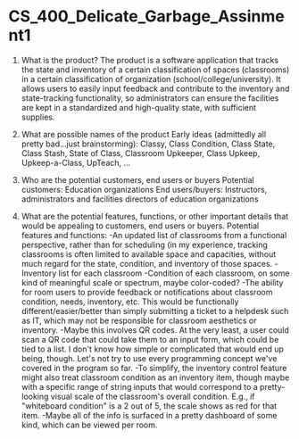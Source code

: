 # CS_400_Delicate_Garbage_Assinment1

1.  What is the product?
The product is a software application that tracks the state and inventory of a certain classification of spaces (classrooms) in a certain classification of organization (school/college/university).  It allows users to easily input feedback and contribute to the inventory and state-tracking functionality, so administrators can ensure the facilities are kept in a standardized and high-quality state, with sufficient supplies.
 
2.  What are possible names of the product
Early ideas (admittedly all pretty bad...just brainstorming):
Classy, Class Condition, Class State, Class Stash, State of Class, Classroom Upkeeper, Class Upkeep, Upkeep-a-Class, UpTeach, ... 
 
3.  Who are the potential customers, end users or buyers
Potential customers: Education organizations
End users/buyers:  Instructors, administrators and facilities directors of education organizations
 
4.  What are the potential features, functions, or other important details that would be appealing to customers, end users or buyers.
Potential features and functions:
-An updated list of classrooms from a functional perspective, rather than for scheduling (in my experience, tracking classrooms is often limited to available space and capacities, without much regard for the state, condition, and inventory of those spaces.
-Inventory list for each classroom
-Condition of each classroom, on some kind of meaningful scale or spectrum, maybe color-coded?
-The ability for room users to provide feedback or notifications about classroom condition, needs, inventory, etc.  This would be functionally different/easier/better than simply submitting a ticket to a helpdesk such as IT, which may not be responsible for classroom aesthetics or inventory.
-Maybe this involves QR codes.  At the very least, a user could scan a QR code that could take them to an input form, which could be tied to a list.  I don't know how simple or complicated that would end up being, though.  Let's not try to use every programming concept we've covered in the program so far.
-To simplify, the inventory control feature might also treat classroom condition as an inventory item, though maybe with a specific range of string inputs that would correspond to a pretty-looking visual scale of the classroom's overall condition.  E.g., if "whiteboard condition" is a 2 out of 5, the scale shows as red for that item.
-Maybe all of the info is surfaced in a pretty dashboard of some kind, which can be viewed per room.
